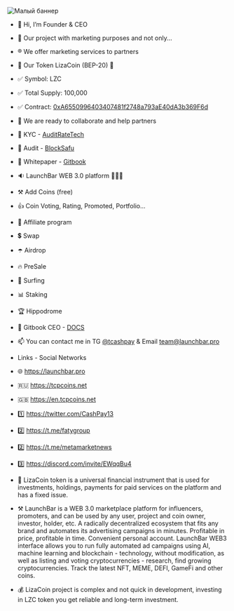 ![Малый баннер](https://3408707014-files.gitbook.io/~/files/v0/b/gitbook-x-prod.appspot.com/o/spaces%2FgV6eWDZUUCHOxowWJVb8%2Fuploads%2FRxJjhDtU1HcfTUpwJqfL%2FLaunchBar.svg?alt=media&token=b93f50ab-40b7-4fd2-85bc-af5fecea02cc)


- 👋 Hi, I’m Founder & CEO
- 👀 Our project with marketing purposes and not only...
- ®️ We offer marketing services to partners
- 💎 Our Token LizaCoin (BEP-20) 💎
- ✅ Symbol: LZC
- ✅ Total Supply: 100,000
- ✅ Contract: [0xA6550996403407481f2748a793aE40dA3b369F6d](https://bscscan.com/token/0xA6550996403407481f2748a793aE40dA3b369F6d)
- 💞️ We are ready to collaborate and help partners
- 💠 KYC - [AuditRateTech](https://github.com/faty007/KYC)
- 💠 Audit - [BlockSafu](https://blocksafu.com/project-detail/0xA6550996403407481f2748a793aE40dA3b369F6d)
- 💠 Whitepaper - [Gitbook](https://lizacoin.gitbook.io/meet-lizacoin-and-launchbar-1/)

- 🔉 LaunchBar WEB 3.0 platform 🚀🚀🚀
- ⚒ Add Coins (free)
- 👍 Coin Voting, Rating, Promoted, Portfolio...
- 👬 Affiliate program
- 💲 Swap
- ☂️ Airdrop
- 🔥 PreSale
- 💫 Surfing
- 📊 Staking
- 🏆 Hippodrome

- 💠 Gitbook CEO - [DOCS](https://lizacoin.gitbook.io/launchbar/general/launchbar-getting-started-ceo)
- 📫 You can contact me in TG [@tcashpay](https://t.me/komfaty) & Email team@launchbar.pro

- Links - Social Networks
- 🌐 https://launchbar.pro
- 🇷🇺 https://tcpcoins.net
- 🇬🇧 https://en.tcpcoins.net
- 1️⃣ https://twitter.com/CashPay13
- 2️⃣ https://t.me/fatygroup
- 2️⃣ https://t.me/metamarketnews
- 3️⃣ https://discord.com/invite/EWqqBu4

- 💎 LizaCoin token is a universal financial instrument that is used for investments, holdings, payments for paid services on the platform and has a fixed issue.
- ⚒ LaunchBar is a WEB 3.0 marketplace platform for influencers, promoters, and can be used by any user, project and coin owner, investor, holder, etc. 
A radically decentralized ecosystem that fits any brand and automates its advertising campaigns in minutes. Profitable in price, profitable in time. Convenient personal account.
LaunchBar WEB3 interface allows you to run fully automated ad campaigns using AI, machine learning and blockchain - technology, without modification, as well as listing and voting cryptocurrencies - research, find growing cryptocurrencies. Track the latest NFT, MEME, DEFI, GameFi and other coins.
- 💰 LizaCoin project is complex and not quick in development, investing in LZC token you get reliable and long-term investment.

<!---
faty007/faty007 is a ✨ special ✨ repository because its `README.md` (this file) appears on your GitHub profile.
You can click the Preview link to take a look at your changes.
--->
